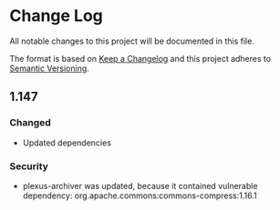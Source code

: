 # Change Log
All notable changes to this project will be documented in this file.

The format is based on [Keep a Changelog](http://keepachangelog.com/)
and this project adheres to [Semantic Versioning](http://semver.org/).

## 1.147
### Changed
- Updated dependencies


### Security
- plexus-archiver was updated, because it contained vulnerable dependency: org.apache.commons:commons-compress:1.16.1
